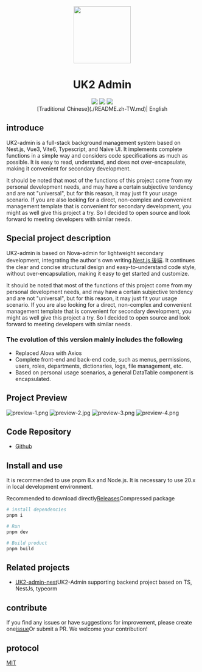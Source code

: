 <div align="center">
<img src="https://s2.loli.net/2025/09/27/rN84dp3uh1TWBlJ.png" style="width:150px"/>
<h1>UK2 Admin</h1>
</div>
<div align="center">
<img src="https://img.shields.io/github/license/akizono/uk2-admin"/>
<img src="https://badgen.net/github/stars/akizono/uk2-admin?icon=github"/>
<img src="https://img.shields.io/github/forks/akizono/uk2-admin"/>
</div>

<div align='center'>
  [Traditional Chinese](./README.zh-TW.md)| English
</div>

## introduce

UK2-admin is a full-stack background management system based on Nest.js, Vue3, Vite6, Typescript, and Naive UI. It implements complete functions in a simple way and considers code specifications as much as possible. It is easy to read, understand, and does not over-encapsulate, making it convenient for secondary development.

It should be noted that most of the functions of this project come from my personal development needs, and may have a certain subjective tendency and are not "universal", but for this reason, it may just fit your usage scenario. If you are also looking for a direct, non-complex and convenient management template that is convenient for secondary development, you might as well give this project a try. So I decided to open source and look forward to meeting developers with similar needs.

## Special project description

UK2-admin is based on Nova-admin for lightweight secondary development, integrating the author's own writing.[Nest.js 後端](https://github.com/akizono/uk2-admin-nest). It continues the clear and concise structural design and easy-to-understand code style, without over-encapsulation, making it easy to get started and customize.

It should be noted that most of the functions of this project come from my personal development needs, and may have a certain subjective tendency and are not "universal", but for this reason, it may just fit your usage scenario. If you are also looking for a direct, non-complex and convenient management template that is convenient for secondary development, you might as well give this project a try. So I decided to open source and look forward to meeting developers with similar needs.

### The evolution of this version mainly includes the following

- Replaced Alova with Axios
- Complete front-end and back-end code, such as menus, permissions, users, roles, departments, dictionaries, logs, file management, etc.
- Based on personal usage scenarios, a general DataTable component is encapsulated.

## Project Preview

![preview-1.png](https://s2.loli.net/2025/09/27/j6UuvLYSVHEcq8X.png)
![preview-2.jpg](https://s2.loli.net/2025/09/27/3IMqzjLOEWhVHy5.png)
![preview-3.png](https://s2.loli.net/2025/09/27/dUiL3mgnDy4tRzp.png)
![preview-4.png](https://s2.loli.net/2025/09/27/IniYhGKx6AvZ9kq.png)

## Code Repository

- [Github](https://github.com/akizono/uk2-admin)

## Install and use

It is recommended to use pnpm 8.x and Node.js. It is necessary to use 20.x in local development environment.

Recommended to download directly[Releases](https://github.com/chansee97/nova-admin/releases)Compressed package

```bash
# install dependencies
pnpm i

# Run
pnpm dev

# Build product
pnpm build

```

## Related projects

- [UK2-admin-nest](https://github.com/akizono/uk2-admin-nest)UK2-Admin supporting backend project based on TS, NestJs, typeorm

## contribute

If you find any issues or have suggestions for improvement, please create one[issue](uk2-admin/issues/new)Or submit a PR. We welcome your contribution!

## protocol

[MIT](LICENSE)
